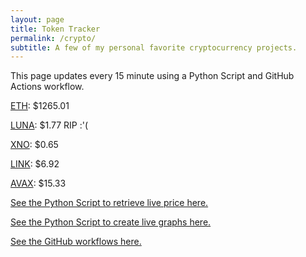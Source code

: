 ```yaml
---
layout: page
title: Token Tracker
permalink: /crypto/
subtitle: A few of my personal favorite cryptocurrency projects.
---
```


 This page updates every 15 minute using a Python Script and GitHub Actions workflow.


<!--BEGINCRYPTOINPUT-->
[ETH](https://smfxfc.github.io/crypto/eth.html): $1265.01

[LUNA](https://smfxfc.github.io/crypto/luna.html): $1.77 RIP :'(

[XNO](https://smfxfc.github.io/crypto/xno.html): $0.65

[LINK](https://smfxfc.github.io/crypto/link.html): $6.92

[AVAX](https://smfxfc.github.io/crypto/avax.html): $15.33

<!--ENDCRYPTOINPUT-->
 
 
[See the Python Script to retrieve live price here.](https://github.com/smfxfc/smfxfc.github.io/blob/master/src/get_cryptos.py)

[See the Python Script to create live graphs here.](https://github.com/smfxfc/smfxfc.github.io/blob/master/src/graph_crypto.py)

[See the GitHub workflows here.](https://github.com/smfxfc/smfxfc.github.io/blob/master/.github/workflows/)
